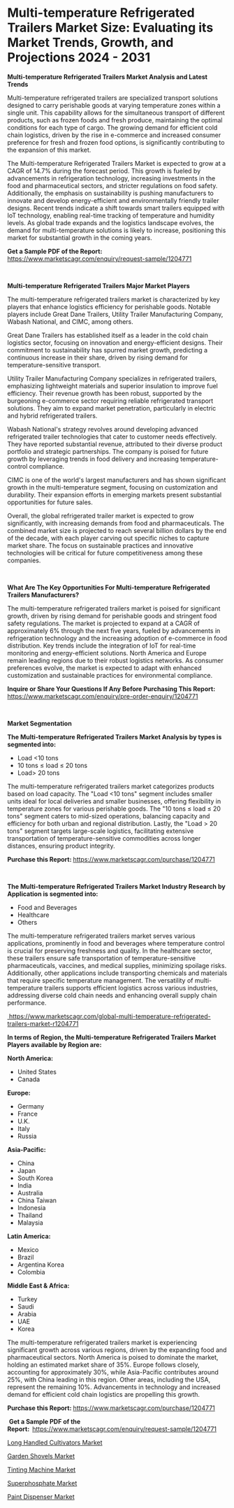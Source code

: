<p><h1>Multi-temperature Refrigerated Trailers Market Size: Evaluating its Market Trends, Growth, and Projections 2024 - 2031</h1></p><p><strong>Multi-temperature Refrigerated Trailers Market Analysis and Latest Trends</strong></p>
<p><p>Multi-temperature refrigerated trailers are specialized transport solutions designed to carry perishable goods at varying temperature zones within a single unit. This capability allows for the simultaneous transport of different products, such as frozen foods and fresh produce, maintaining the optimal conditions for each type of cargo. The growing demand for efficient cold chain logistics, driven by the rise in e-commerce and increased consumer preference for fresh and frozen food options, is significantly contributing to the expansion of this market.</p><p>The Multi-temperature Refrigerated Trailers Market is expected to grow at a CAGR of 14.7% during the forecast period. This growth is fueled by advancements in refrigeration technology, increasing investments in the food and pharmaceutical sectors, and stricter regulations on food safety. Additionally, the emphasis on sustainability is pushing manufacturers to innovate and develop energy-efficient and environmentally friendly trailer designs. Recent trends indicate a shift towards smart trailers equipped with IoT technology, enabling real-time tracking of temperature and humidity levels. As global trade expands and the logistics landscape evolves, the demand for multi-temperature solutions is likely to increase, positioning this market for substantial growth in the coming years.</p></p>
<p><strong>Get a Sample PDF of the Report:&nbsp;</strong> <a href="https://www.marketscagr.com/enquiry/request-sample/1204771?utm_campaign=1591&utm_medium=2&utm_source=Github&utm_content=ia&utm_term=16102024&utm_id=multi-temperature-refrigerated-trailers">https://www.marketscagr.com/enquiry/request-sample/1204771</a></p>
<p>&nbsp;</p>
<p><strong>Multi-temperature Refrigerated Trailers Major Market Players</strong></p>
<p><p>The multi-temperature refrigerated trailers market is characterized by key players that enhance logistics efficiency for perishable goods. Notable players include Great Dane Trailers, Utility Trailer Manufacturing Company, Wabash National, and CIMC, among others.</p><p>Great Dane Trailers has established itself as a leader in the cold chain logistics sector, focusing on innovation and energy-efficient designs. Their commitment to sustainability has spurred market growth, predicting a continuous increase in their share, driven by rising demand for temperature-sensitive transport.</p><p>Utility Trailer Manufacturing Company specializes in refrigerated trailers, emphasizing lightweight materials and superior insulation to improve fuel efficiency. Their revenue growth has been robust, supported by the burgeoning e-commerce sector requiring reliable refrigerated transport solutions. They aim to expand market penetration, particularly in electric and hybrid refrigerated trailers.</p><p>Wabash National's strategy revolves around developing advanced refrigerated trailer technologies that cater to customer needs effectively. They have reported substantial revenue, attributed to their diverse product portfolio and strategic partnerships. The company is poised for future growth by leveraging trends in food delivery and increasing temperature-control compliance.</p><p>CIMC is one of the world's largest manufacturers and has shown significant growth in the multi-temperature segment, focusing on customization and durability. Their expansion efforts in emerging markets present substantial opportunities for future sales.</p><p>Overall, the global refrigerated trailer market is expected to grow significantly, with increasing demands from food and pharmaceuticals. The combined market size is projected to reach several billion dollars by the end of the decade, with each player carving out specific niches to capture market share. The focus on sustainable practices and innovative technologies will be critical for future competitiveness among these companies.</p></p>
<p>&nbsp;</p>
<p><strong>What Are The Key Opportunities For Multi-temperature Refrigerated Trailers Manufacturers?</strong></p>
<p><p>The multi-temperature refrigerated trailers market is poised for significant growth, driven by rising demand for perishable goods and stringent food safety regulations. The market is projected to expand at a CAGR of approximately 6% through the next five years, fueled by advancements in refrigeration technology and the increasing adoption of e-commerce in food distribution. Key trends include the integration of IoT for real-time monitoring and energy-efficient solutions. North America and Europe remain leading regions due to their robust logistics networks. As consumer preferences evolve, the market is expected to adapt with enhanced customization and sustainable practices for environmental compliance.</p></p>
<p><strong>Inquire or Share Your Questions If Any Before Purchasing This Report:</strong> <a href="https://www.marketscagr.com/enquiry/pre-order-enquiry/1204771?utm_campaign=1591&utm_medium=2&utm_source=Github&utm_content=ia&utm_term=16102024&utm_id=multi-temperature-refrigerated-trailers">https://www.marketscagr.com/enquiry/pre-order-enquiry/1204771</a></p>
<p>&nbsp;</p>
<p><strong>Market Segmentation</strong></p>
<p><strong>The Multi-temperature Refrigerated Trailers Market Analysis by types is segmented into:</strong></p>
<p><ul><li>Load <10 tons</li><li>10 tons ≤ load ≤ 20 tons</li><li>Load> 20 tons</li></ul></p>
<p><p>The multi-temperature refrigerated trailers market categorizes products based on load capacity. The "Load <10 tons" segment includes smaller units ideal for local deliveries and smaller businesses, offering flexibility in temperature zones for various perishable goods. The "10 tons ≤ load ≤ 20 tons" segment caters to mid-sized operations, balancing capacity and efficiency for both urban and regional distribution. Lastly, the "Load > 20 tons" segment targets large-scale logistics, facilitating extensive transportation of temperature-sensitive commodities across longer distances, ensuring product integrity.</p></p>
<p><strong>Purchase this Report:&nbsp;</strong><a href="https://www.marketscagr.com/purchase/1204771?utm_campaign=1591&utm_medium=2&utm_source=Github&utm_content=ia&utm_term=16102024&utm_id=multi-temperature-refrigerated-trailers">https://www.marketscagr.com/purchase/1204771</a></p>
<p>&nbsp;</p>
<p><strong>The Multi-temperature Refrigerated Trailers Market Industry Research by Application is segmented into:</strong></p>
<p><ul><li>Food and Beverages</li><li>Healthcare</li><li>Others</li></ul></p>
<p><p>The multi-temperature refrigerated trailers market serves various applications, prominently in food and beverages where temperature control is crucial for preserving freshness and quality. In the healthcare sector, these trailers ensure safe transportation of temperature-sensitive pharmaceuticals, vaccines, and medical supplies, minimizing spoilage risks. Additionally, other applications include transporting chemicals and materials that require specific temperature management. The versatility of multi-temperature trailers supports efficient logistics across various industries, addressing diverse cold chain needs and enhancing overall supply chain performance.</p></p>
<p><a href="https://www.marketscagr.com/global-multi-temperature-refrigerated-trailers-market-r1204771?utm_campaign=1591&utm_medium=2&utm_source=Github&utm_content=ia&utm_term=16102024&utm_id=multi-temperature-refrigerated-trailers">&nbsp;https://www.marketscagr.com/global-multi-temperature-refrigerated-trailers-market-r1204771</a></p>
<p><strong>In terms of Region, the Multi-temperature Refrigerated Trailers Market Players available by Region are:</strong></p>
<p>
    <p> <strong> North America: </strong>
        <ul>
            <li>United States</li>
            <li>Canada</li>
        </ul>
        </p> 
    <p> <strong> Europe: </strong>
        <ul>
            <li>Germany</li>
            <li>France</li>
            <li>U.K.</li>
            <li>Italy</li>
            <li>Russia</li>
        </ul>
        </p> 
    <p> <strong> Asia-Pacific: </strong>
        <ul>
            <li>China</li>
            <li>Japan</li>
            <li>South Korea</li>
            <li>India</li>
            <li>Australia</li>
            <li>China Taiwan</li>
            <li>Indonesia</li>
            <li>Thailand</li>
            <li>Malaysia</li>
        </ul>
        </p> 
    <p> <strong> Latin America: </strong>
        <ul>
            <li>Mexico</li>
            <li>Brazil</li>
            <li>Argentina Korea</li>
            <li>Colombia</li>
        </ul>
        </p> 
    <p> <strong> Middle East & Africa: </strong>
        <ul>
            <li>Turkey</li>
            <li>Saudi</li>
            <li>Arabia</li>
            <li>UAE</li>
            <li>Korea</li>
        </ul>
    </p>
    </p>
<p><p>The multi-temperature refrigerated trailers market is experiencing significant growth across various regions, driven by the expanding food and pharmaceutical sectors. North America is poised to dominate the market, holding an estimated market share of 35%. Europe follows closely, accounting for approximately 30%, while Asia-Pacific contributes around 25%, with China leading in this region. Other areas, including the USA, represent the remaining 10%. Advancements in technology and increased demand for efficient cold chain logistics are propelling this growth.</p></p>
<p><strong>Purchase this Report: </strong><a href="https://www.marketscagr.com/purchase/1204771?utm_campaign=1591&utm_medium=2&utm_source=Github&utm_content=ia&utm_term=16102024&utm_id=multi-temperature-refrigerated-trailers">https://www.marketscagr.com/purchase/1204771</a></p>
<p>&nbsp;<strong>Get a Sample PDF of the Report:&nbsp;&nbsp;</strong><a href="https://www.marketscagr.com/enquiry/request-sample/1204771?utm_campaign=1591&utm_medium=2&utm_source=Github&utm_content=ia&utm_term=16102024&utm_id=multi-temperature-refrigerated-trailers">https://www.marketscagr.com/enquiry/request-sample/1204771</a></p>
<p><strong></strong></p>
<p><p><a href="https://www.linkedin.com/pulse/long-handled-cultivators-market-penetration-strategies-rm2ec?utm_campaign=1591&utm_medium=2&utm_source=Github&utm_content=ia&utm_term=16102024&utm_id=multi-temperature-refrigerated-trailers">Long Handled Cultivators Market</a></p><p><a href="https://www.linkedin.com/pulse/garden-shovels-market-growth-segmentation-regional-analysis-yfqpc?utm_campaign=1591&utm_medium=2&utm_source=Github&utm_content=ia&utm_term=16102024&utm_id=multi-temperature-refrigerated-trailers">Garden Shovels Market</a></p><p><a href="https://www.linkedin.com/pulse/future-ready-strategic-insights-global-tinting-machine-market-ejmlc?trk=public_post_embed_feed-article-content&utm_campaign=1591&utm_medium=2&utm_source=Github&utm_content=ia&utm_term=16102024&utm_id=multi-temperature-refrigerated-trailers">Tinting Machine Market</a></p><p><a href="https://www.linkedin.com/pulse/superphosphate-market-penetration-strategies-untapped-markets-bddmc?trk=public_post_embed_feed-article-content&utm_campaign=1591&utm_medium=2&utm_source=Github&utm_content=ia&utm_term=16102024&utm_id=multi-temperature-refrigerated-trailers">Superphosphate Market</a></p><p><a href="https://www.linkedin.com/pulse/global-paint-dispenser-106-cagr-forecast-2024-2031-factoid-61h6c?trk=public_post_embed_feed-article-content&utm_campaign=1591&utm_medium=2&utm_source=Github&utm_content=ia&utm_term=16102024&utm_id=multi-temperature-refrigerated-trailers">Paint Dispenser Market</a></p></p>